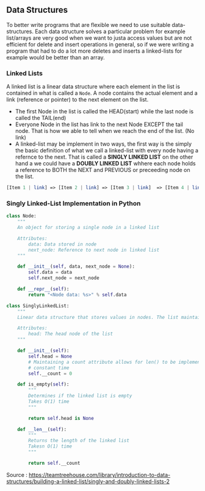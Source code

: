 ## Data Structures

To better write programs that are flexible we need to use suitable data-structures. Each data structure solves a particular problem for example list/arrays are very good when we want to justa access values but are not efficient for delete and insert operations in general, so if we were writing a program that had to do a lot more deletes and inserts a linked-lists for example would be better than an array. 

### Linked Lists

A linked list is a linear data structure where each element in the list is contained in what is called a `Node`. A node contains the actual element and a link (reference or pointer) to the next element on the list.

- The first Node in the list is called the HEAD(start) while the last node is called the TAIL(end)
- Everyone Node in the list has link to the next Node EXCEPT the tail  node. That is how we able to tell when we reach the end of the list. (No link)
- A linked-list may be implement in two ways, the first way is the simply the basic definition of what we call a linked-list with every node having a refernce to the next. That is called a **SINGLY LINKED LIST** on the other hand a we could have a **DOUBLY LINKED LIST** whhere each node holds a reference to BOTH the NEXT and PREVIOUS or preceeding node on the list.

```php
[Item 1 | link] => [Item 2 | link] => [Item 3 | link]  => [Item 4 | link] => [Item 5 | null]
```

### Singly Linked-List Implementation in Python

```python
class Node:
    """
    An object for storing a single node in a linked list

    Attributes:
        data: Data stored in node
        next_node: Reference to next node in linked list
    """

    def __init__(self, data, next_node = None):
        self.data = data
        self.next_node = next_node

    def __repr__(self):
        return "<Node data: %s>" % self.data

class SinglyLinkedList:
    """
    Linear data structure that stores values in nodes. The list maintains a reference to the first node, also called head. Each node points to the next node in the list

    Attributes:
        head: The head node of the list
    """

    def __init__(self):
        self.head = None
        # Maintaining a count attribute allows for len() to be implemented in
        # constant time
        self.__count = 0

    def is_empty(self):
        """
        Determines if the linked list is empty
        Takes O(1) time
        """

        return self.head is None

    def __len__(self):
        """
        Returns the length of the linked list
        Takesn O(1) time
        """

        return self.__count
```

Source : https://teamtreehouse.com/library/introduction-to-data-structures/building-a-linked-list/singly-and-doubly-linked-lists-2
